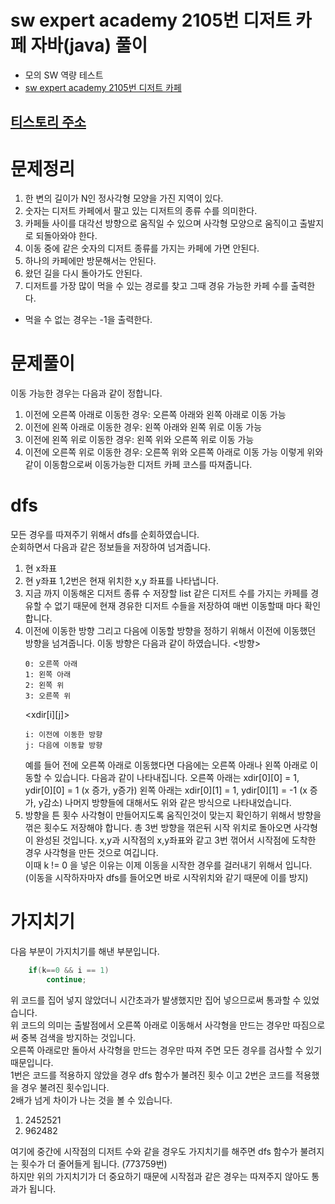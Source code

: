 # sw expert academy 2105번 디저트 카페 자바(java)  풀이
- 모의 SW 역량 테스트
- [sw expert academy 2105번 디저트 카페](https://swexpertacademy.com/main/code/problem/problemDetail.do?contestProbId=AV5VwAr6APYDFAWu)

## [티스토리 주소](https://hoho325.tistory.com/)

# 문제정리
1. 한 변의 길이가 N인 정사각형 모양을 가진 지역이 있다.
2. 숫자는 디저트 카페에서 팔고 있는 디저트의 종류 수를 의미한다.
3. 카페들 사이를 대각선 방향으로 움직일 수 있으며 사각형 모양으로 움직이고 출발지로 되돌아와야 한다.
4. 이동 중에 같은 숫자의 디저트 종류를 가지는 카페에 가면 안된다.
5. 하나의 카페에만 방문해서는 안된다.
6. 왔던 길을 다시 돌아가도 안된다.
7. 디저트를 가장 많이 먹을 수 있는 경로를 찾고 그때 경유 가능한 카페 수를 출력한다.
* 먹을 수 없는 경우는 -1을 출력한다.

# 문제풀이
이동 가능한 경우는 다음과 같이 정합니다.
1. 이전에 오른쪽 아래로 이동한 경우: 오른쪽 아래와 왼쪽 아래로 이동 가능
2. 이전에 왼쪽 아래로 이동한 경우: 왼쪽 아래와 왼쪽 위로 이동 가능
3. 이전에 왼쪽 위로 이동한 경우: 왼쪽 위와 오른쪽 위로 이동 가능
4. 이전에 오른쪽 위로 이동한 경우: 오른쪽 위와 오른쪽 아래로 이동 가능
이렇게 위와 같이 이동함으로써 이동가능한 디저트 카페 코스를 따져줍니다.

# dfs
모든 경우를 따져주기 위해서 dfs를 순회하였습니다.  
순회하면서 다음과 같은 정보들을 저장하여 넘겨줍니다.
1. 현 x좌표
2. 현 y좌표
    1,2번은 현재 위치한 x,y 좌표를 나타냅니다.  
3. 지금 까지 이동해온 디저트 종류 수 저장할 list
    같은 디저트 수를 가지는 카페를 경유할 수 없기 때문에 현재 경유한 디저트 수들을 저장하여 매번 이동할때 마다 확인합니다.  
4. 이전에 이동한 방향
    그리고 다음에 이동할 방향을 정하기 위해서 이전에 이동했던 방향을 넘겨줍니다. 이동 방향은 다음과 같이 하였습니다.
    <방향>
    ```
    0: 오른쪽 아래
    1: 왼쪽 아래
    2: 왼쪽 위
    3: 오른쪽 위
    ```
    <xdir[i][j]>
    ```
    i: 이전에 이동한 방향
    j: 다음에 이동할 방향
    ```
    예를 들어 전에 오른쪽 아래로 이동했다면 다음에는 오른쪽 아래나 왼쪽 아래로 이동할 수 있습니다. 다음과 같이 나타내집니다.
    오른쪽 아래는 xdir[0][0] = 1, ydir[0][0] = 1 (x 증가, y증가)
    왼쪽 아래는 xdir[0][1] = 1, ydir[0][1] = -1 (x 증가, y감소)
    나머지 방향들에 대해서도 위와 같은 방식으로 나타내었습니다.
5. 방향을 튼 횟수
    사각형이 만들어지도록 움직인것이 맞는지 확인하기 위해서 방향을 꺾은 횟수도 저장해야 합니다. 총 3번 방향을 꺾은뒤 시작 위치로 돌아오면 사각형이 완성된 것입니다.
x,y과 시작점의 x,y좌표와 같고 3번 꺾어서 시작점에 도착한 경우 사각형을 만든 것으로 여깁니다.  
이때 k != 0 을 넣은 이유는 이제 이동을 시작한 경우를 걸러내기 위해서 입니다. (이동을 시작하자마자 dfs를 들어오면 바로 시작위치와 같기 때문에 이를 방지)

# 가지치기
다음 부분이 가지치기를 해낸 부분입니다.
```java
    if(k==0 && i == 1)
        continue;
```
위 코드를 집어 넣지 않았더니 시간초과가 발생했지만 집어 넣으므로써 통과할 수 있었습니다.  
위 코드의 의미는 출발점에서 오른쪽 아래로 이동해서 사각형을 만드는 경우만 따짐으로써 중복 검색을 방지하는 것입니다.  
오른쪽 아래로만 돌아서 사각형을 만드는 경우만 따져 주면 모든 경우를 검사할 수 있기 때문입니다.  
1번은 코드를 적용하지 않았을 경우 dfs 함수가 불려진 횟수 이고 2번은 코드를 적용했을 경우 불려진 횟수입니다.  
2배가 넘게 차이가 나는 것을 볼 수 있습니다.  
1. 2452521
2. 962482

여기에 중간에 시작점의 디저트 수와 같을 경우도 가지치기를 해주면 dfs 함수가 불려지는 횟수가 더 줄어들게 됩니다. (773759번)  
하지만 위의 가지치기가 더 중요하기 때문에 시작점과 같은 경우는 따져주지 않아도 통과가 됩니다.